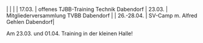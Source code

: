 |        |                |
| 17.03. | offenes TJBB-Training Technik Dabendorf
| 23.03. | Mitgliederversammlung TVBB Dabendorf |
| 26.-28.04. | SV-Camp m. Alfred Gehlen Dabendorf|

Am 23.03. und 01.04. Training in der kleinen Halle!
